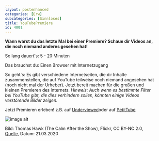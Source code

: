 ```yaml
---
layout: postenhanced
categories: [Erw]
subcategories: [Sinnloses]
title: YouTubePremiere
id: 4001
---
```

**Wann warst du das letzte Mal bei einer Premiere? Schaue dir Videos an, die noch niemand anderes gesehen hat!**

So lang dauert's: 5 - 20 Minuten

Das brauchst du: Einen Browser mit Internetzugang 

So geht's: Es gibt verschiedene Internetseiten, die dir Inhalte zusammenstellen, die auf YouTube teilweise noch niemand angesehen hat (noch nicht mal der Urheber). Jetzt bereit machen für die großen und kleinen Premieren des Internets. 
*Hinweis: Auch wenn es bestimmte Filter bei YouTube gibt, die dies verhindern sollen, könnten einige Videos verstörende Bilder zeigen.* 

Jetzt Premieren erleben! z.B. auf [Underviewed](http://underviewed.com)oder auf [PetitTube](https://www.petittube.com)

![image alt](https://live.staticflickr.com/53/155918164_58c2d349d6_k.jpg)

Bild: Thomas Hawk (The Calm After the Show), Flickr, CC BY-NC 2.0, [Quelle](https://www.flickr.com/photos/thomashawk/155918164), Datum: 21.03.2020


